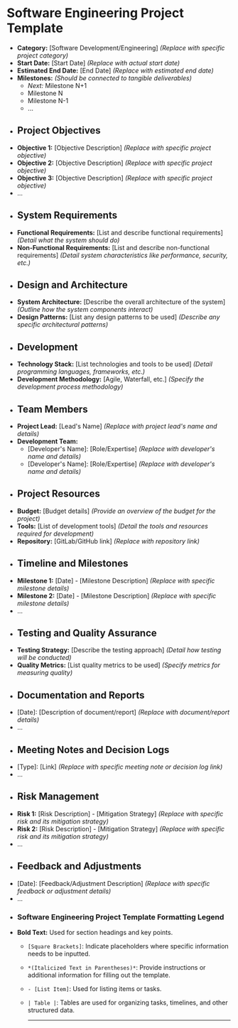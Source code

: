 # Software Engineering Project Template
- **Category:** [Software Development/Engineering] *(Replace with specific project category)*
- **Start Date:** [Start Date] *(Replace with actual start date)*
- **Estimated End Date:** [End Date] *(Replace with estimated end date)*
- **Milestones:** *(Should be connected to tangible deliverables)*
	- *Next:* Milestone N+1
	- Milestone N
	- Milestone N-1
	- ...
- ## Project Objectives
- **Objective 1:** [Objective Description] *(Replace with specific project objective)*
- **Objective 2:** [Objective Description] *(Replace with specific project objective)*
- **Objective 3:** [Objective Description] *(Replace with specific project objective)*
- ...
- ## System Requirements
- **Functional Requirements:** [List and describe functional requirements] *(Detail what the system should do)*
- **Non-Functional Requirements:** [List and describe non-functional requirements] *(Detail system characteristics like performance, security, etc.)*
- ## Design and Architecture
- **System Architecture:** [Describe the overall architecture of the system] *(Outline how the system components interact)*
- **Design Patterns:** [List any design patterns to be used] *(Describe any specific architectural patterns)*
- ## Development
- **Technology Stack:** [List technologies and tools to be used] *(Detail programming languages, frameworks, etc.)*
- **Development Methodology:** [Agile, Waterfall, etc.] *(Specify the development process methodology)*
- ## Team Members
- **Project Lead:** [Lead's Name] *(Replace with project lead's name and details)*
- **Development Team:**
	- [Developer's Name]: [Role/Expertise] *(Replace with developer's name and details)*
	- [Developer's Name]: [Role/Expertise] *(Replace with developer's name and details)*
- ## Project Resources
- **Budget:** [Budget details] *(Provide an overview of the budget for the project)*
- **Tools:** [List of development tools] *(Detail the tools and resources required for development)*
- **Repository:** [GitLab/GitHub link] *(Replace with repository link)*
- ## Timeline and Milestones
- **Milestone 1:** [Date] - [Milestone Description] *(Replace with specific milestone details)*
- **Milestone 2:** [Date] - [Milestone Description] *(Replace with specific milestone details)*
- ...
- ## Testing and Quality Assurance
- **Testing Strategy:** [Describe the testing approach] *(Detail how testing will be conducted)*
- **Quality Metrics:** [List quality metrics to be used] *(Specify metrics for measuring quality)*
- ## Documentation and Reports
- [Date]: [Description of document/report] *(Replace with document/report details)*
- ...
- ## Meeting Notes and Decision Logs
- [Type]: [Link] *(Replace with specific meeting note or decision log link)*
- ...
- ## Risk Management
- **Risk 1:** [Risk Description] - [Mitigation Strategy] *(Replace with specific risk and its mitigation strategy)*
- **Risk 2:** [Risk Description] - [Mitigation Strategy] *(Replace with specific risk and its mitigation strategy)*
- ...
- ## Feedback and Adjustments
- [Date]: [Feedback/Adjustment Description] *(Replace with specific feedback or adjustment details)*
- ...
- ### Software Engineering Project Template Formatting Legend
- **Bold Text:** Used for section headings and key points.
	- `[Square Brackets]`: Indicate placeholders where specific information needs to be inputted.
	- `*(Italicized Text in Parentheses)*`: Provide instructions or additional information for filling out the template.
	- `- [List Item]`: Used for listing items or tasks.
	- `| Table |`: Tables are used for organizing tasks, timelines, and other structured data.
	  
	  ---